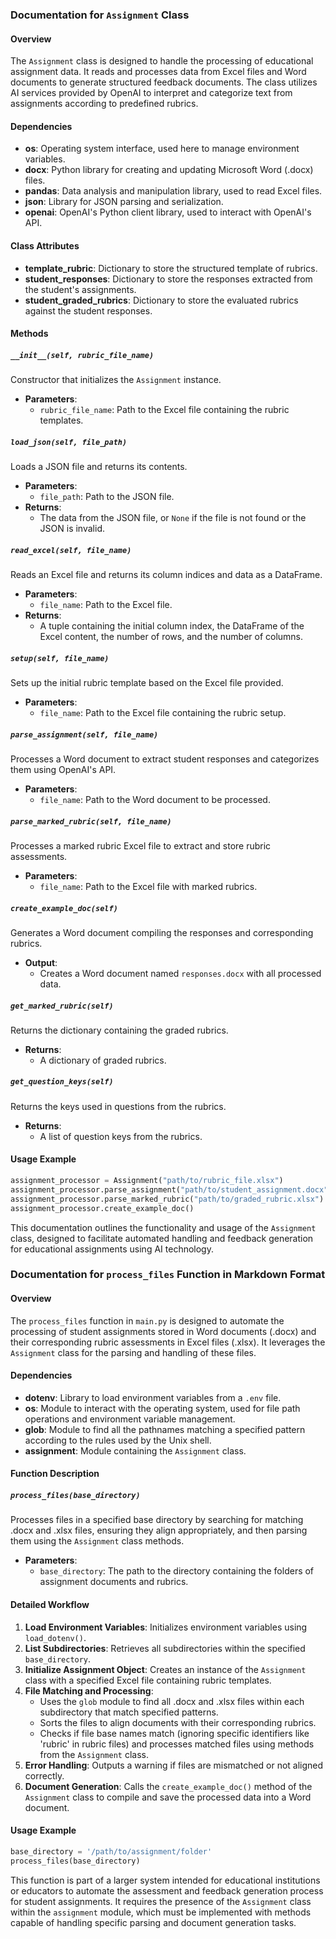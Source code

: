 ### Documentation for `Assignment` Class

#### Overview
The `Assignment` class is designed to handle the processing of educational assignment data. It reads and processes data from Excel files and Word documents to generate structured feedback documents. The class utilizes AI services provided by OpenAI to interpret and categorize text from assignments according to predefined rubrics.

#### Dependencies
- **os**: Operating system interface, used here to manage environment variables.
- **docx**: Python library for creating and updating Microsoft Word (.docx) files.
- **pandas**: Data analysis and manipulation library, used to read Excel files.
- **json**: Library for JSON parsing and serialization.
- **openai**: OpenAI's Python client library, used to interact with OpenAI's API.

#### Class Attributes
- **template_rubric**: Dictionary to store the structured template of rubrics.
- **student_responses**: Dictionary to store the responses extracted from the student's assignments.
- **student_graded_rubrics**: Dictionary to store the evaluated rubrics against the student responses.

#### Methods

##### `__init__(self, rubric_file_name)`
Constructor that initializes the `Assignment` instance.
- **Parameters**:
  - `rubric_file_name`: Path to the Excel file containing the rubric templates.

##### `load_json(self, file_path)`
Loads a JSON file and returns its contents.
- **Parameters**:
  - `file_path`: Path to the JSON file.
- **Returns**:
  - The data from the JSON file, or `None` if the file is not found or the JSON is invalid.

##### `read_excel(self, file_name)`
Reads an Excel file and returns its column indices and data as a DataFrame.
- **Parameters**:
  - `file_name`: Path to the Excel file.
- **Returns**:
  - A tuple containing the initial column index, the DataFrame of the Excel content, the number of rows, and the number of columns.

##### `setup(self, file_name)`
Sets up the initial rubric template based on the Excel file provided.
- **Parameters**:
  - `file_name`: Path to the Excel file containing the rubric setup.

##### `parse_assignment(self, file_name)`
Processes a Word document to extract student responses and categorizes them using OpenAI's API.
- **Parameters**:
  - `file_name`: Path to the Word document to be processed.

##### `parse_marked_rubric(self, file_name)`
Processes a marked rubric Excel file to extract and store rubric assessments.
- **Parameters**:
  - `file_name`: Path to the Excel file with marked rubrics.

##### `create_example_doc(self)`
Generates a Word document compiling the responses and corresponding rubrics.
- **Output**:
  - Creates a Word document named `responses.docx` with all processed data.

##### `get_marked_rubric(self)`
Returns the dictionary containing the graded rubrics.
- **Returns**:
  - A dictionary of graded rubrics.

##### `get_question_keys(self)`
Returns the keys used in questions from the rubrics.
- **Returns**:
  - A list of question keys from the rubrics.

#### Usage Example
```python
assignment_processor = Assignment("path/to/rubric_file.xlsx")
assignment_processor.parse_assignment("path/to/student_assignment.docx")
assignment_processor.parse_marked_rubric("path/to/graded_rubric.xlsx")
assignment_processor.create_example_doc()
```

This documentation outlines the functionality and usage of the `Assignment` class, designed to facilitate automated handling and feedback generation for educational assignments using AI technology.

### Documentation for `process_files` Function in Markdown Format

#### Overview
The `process_files` function in `main.py` is designed to automate the processing of student assignments stored in Word documents (.docx) and their corresponding rubric assessments in Excel files (.xlsx). It leverages the `Assignment` class for the parsing and handling of these files.

#### Dependencies
- **dotenv**: Library to load environment variables from a `.env` file.
- **os**: Module to interact with the operating system, used for file path operations and environment variable management.
- **glob**: Module to find all the pathnames matching a specified pattern according to the rules used by the Unix shell.
- **assignment**: Module containing the `Assignment` class.

#### Function Description

##### `process_files(base_directory)`
Processes files in a specified base directory by searching for matching .docx and .xlsx files, ensuring they align appropriately, and then parsing them using the `Assignment` class methods.

- **Parameters**:
  - `base_directory`: The path to the directory containing the folders of assignment documents and rubrics.

#### Detailed Workflow
1. **Load Environment Variables**: Initializes environment variables using `load_dotenv()`.
2. **List Subdirectories**: Retrieves all subdirectories within the specified `base_directory`.
3. **Initialize Assignment Object**: Creates an instance of the `Assignment` class with a specified Excel file containing rubric templates.
4. **File Matching and Processing**:
   - Uses the `glob` module to find all .docx and .xlsx files within each subdirectory that match specified patterns.
   - Sorts the files to align documents with their corresponding rubrics.
   - Checks if file base names match (ignoring specific identifiers like 'rubric' in rubric files) and processes matched files using methods from the `Assignment` class.
5. **Error Handling**: Outputs a warning if files are mismatched or not aligned correctly.
6. **Document Generation**: Calls the `create_example_doc()` method of the `Assignment` class to compile and save the processed data into a Word document.

#### Usage Example
```python
base_directory = '/path/to/assignment/folder'
process_files(base_directory)
```

This function is part of a larger system intended for educational institutions or educators to automate the assessment and feedback generation process for student assignments. It requires the presence of the `Assignment` class within the `assignment` module, which must be implemented with methods capable of handling specific parsing and document generation tasks.